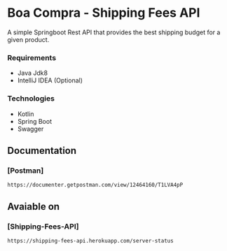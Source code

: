 # Boa Compra - Shipping Fees API

A simple Springboot Rest API that provides the best shipping budget for a given product.

### Requirements
- Java Jdk8
- IntelliJ IDEA (Optional)

### Technologies
- Kotlin
- Spring Boot
- Swagger

## Documentation
### [Postman]
```
https://documenter.getpostman.com/view/12464160/T1LVA4pP
```

## Avaiable on
### [Shipping-Fees-API]
```
https://shipping-fees-api.herokuapp.com/server-status
```




